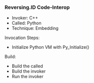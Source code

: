 ### Reversing.ID Code-Interop
* Invoker: C++
* Called: Python
* Technique: Embedding

Invocation Steps:
- Initialize Python VM with Py_Initialize()


Build:
- Build the called
- Build the invoker
- Run the invoker